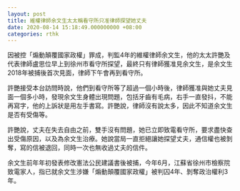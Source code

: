 ```yaml
---
layout: post
title: 維權律師余文生太太稱看守所只准律師探望她丈夫
date: 2020-08-14 15:18:49.000000000 +08:00
categories: rthk
---
```


因被控「煽動顛覆國家政權」罪成，判監4年的維權律師余文生，他的太太許艷及代表律師盧思位早上到徐州市看守所探望，最終只有律師獲准見余文生，是余文生2018年被捕後首次見面，律師下午會再到看守所。

許艷接受本台訪問時說，他們到看守所等了超過一個小時後，律師獲准與她丈夫見面一個多小時，發現余文生身體出現問題，包括牙齒有毛病，右手一直發抖，不能再寫字，他的上訴狀是用左手書寫。許艷說，律師沒有說太多，因此不知道余文生是否有受傷等。

許艷說，丈夫在失去自由之前，雙手沒有問題，她已立即致電看守所，要求盡快查出受傷原因，以及為余文生治療。她說當局一直拒絕讓她探望丈夫，通信權也被剝奪，寫的信被退回，同時一次也無收過丈夫的信件。

余文生前年年初發表修改憲法公民建議書後被捕，今年6月，江蘇省徐州市檢察院致電家人，指已就余文生涉嫌「煽動顛覆國家政權」被判囚4年、剝奪政治權利3年。
